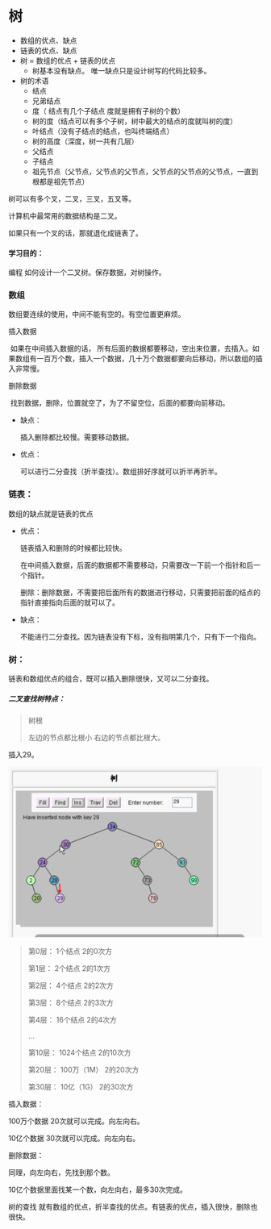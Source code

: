 # 树

- 数组的优点、缺点
- 链表的优点、缺点
- 树 = 数组的优点 + 链表的优点 
  - 树基本没有缺点。 唯一缺点只是设计树写的代码比较多。
- 树的术语
  - 结点
  - 兄弟结点
  - 度（ 结点有几个子结点 度就是拥有子树的个数）
  - 树的度（结点可以有多个子树，树中最大的结点的度就叫树的度）
  - 叶结点（没有子结点的结点，也叫终端结点）
  - 树的高度（深度，树一共有几层）
  - 父结点
  - 子结点
  - 祖先节点（父节点，父节点的父节点，父节点的父节点的父节点，一直到根都是祖先节点）

树可以有多个叉，二叉，三叉，五叉等。

计算机中最常用的数据结构是二叉。

如果只有一个叉的话，那就退化成链表了。

#### 学习目的：

编程 如何设计一个二叉树。保存数据，对树操作。

### 数组

数组要连续的使用，中间不能有空的。有空位置更麻烦。

插入数据 

​	如果在中间插入数据的话， 所有后面的数据都要移动，空出来位置，去插入。如果数组有一百万个数，插入一个数据，几十万个数据都要向后移动，所以数组的插入非常慢。

删除数据

​	找到数据，删除，位置就空了，为了不留空位，后面的都要向前移动。

- 缺点：

  插入删除都比较慢。需要移动数据。

- 优点：

  可以进行二分查找（折半查找）。数组排好序就可以折半再折半。

### 链表：

数组的缺点就是链表的优点

- 优点：

  链表插入和删除的时候都比较快。

  在中间插入数据，后面的数据都不需要移动，只需要改一下前一个指针和后一个指针。

  删除：删除数据，不需要把后面所有的数据进行移动，只需要把前面的结点的指针直接指向后面的就可以了。

- 缺点：

  不能进行二分查找。因为链表没有下标，没有指明第几个，只有下一个指向。

### 树：

链表和数组优点的组合，既可以插入删除很快，又可以二分查找。

##### 二叉查找树特点：

>树根
>
>左边的节点都比根小  右边的节点都比根大。

插入29。

![image-20190530161329359](assets/image-20190530161329359.png)



>第0层：	1个结点				2的0次方
>
>第1层：	2个结点				2的1次方
>
>第2层：	4个结点				2的2次方
>
>第3层：	8个结点				2的3次方
>
>第4层：	16个结点				2的4次方
>
>...
>
>第10层：	1024个结点		2的10次方
>
>第20层：	100万（1M）	2的20次方
>
>第30层：	10亿（1G）		2的30次方

插入数据：

100万个数据 20次就可以完成。向左向右。

10亿个数据 30次就可以完成。向左向右。

删除数据：

同理，向左向右，先找到那个数。

10亿个数据里面找某一个数，向左向右，最多30次完成。

树的查找 就有数组的优点，折半查找的优点。有链表的优点，插入很快，删除也很快。